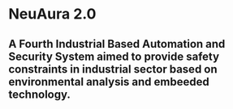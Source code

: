 # NeuAura 2.0

## A Fourth Industrial Based Automation and Security System aimed to provide safety constraints in industrial sector based on environmental analysis and embeeded technology.
